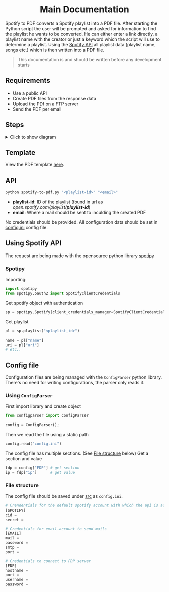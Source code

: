 <h1 align=center>Main Documentation</h1>

Spotify to PDF converts a Spotify playlist into a PDF file. After starting the Python script the user will be prompted and asked for information to find the playlist he wants to be converted. He can either enter a link directly, a playlist name with the creator or just a keyword which the script will use to determine a playlist. Using the [Spotify API](https://developer.spotify.com/documentation/web-api/) all playlist data (playlist name, songs etc.) which is then written into a PDF file.

> This documentation is and should be written before any development starts

## Requirements
- Use a public API
- Create PDF files from the response data
- Upload the PDf on a FTP server
- Send the PDF per email

## Steps
<details>
    <summary>Click to show diagram</summary>
    <img src=https://github.com/baltermia/spotify-to-pdf/blob/main/docs/steps.drawio.png />
</details>

## Template
View the PDF template [here](https://github.com/baltermia/spotify-to-pdf/blob/main/docs/template.pdf).

## API

```python
python spotify-to-pdf.py "<playlist-id>" "<email>"
```

- **playlist-id**: ID of the playlist (found in url as _open.spotify.com/playlist/**playlist-id**_)
- **email**: Where a mail should be sent to inculding the created PDF

No credentials should be provided. All configuration data should be set in [config.ini](https://github.com/baltermia/spotify-to-pdf/tree/main/src/config.ini) config file.

## Using Spotify API
The request are being made with the opensource python library [spotipy](https://github.com/plamere/spotipy)

### Spotipy
Importing:
```python
import spotipy
from spotipy.oauth2 import SpotifyClientCredentials
```

Get spotify object with authentication
```python
sp = spotipy.Spotify(client_credentials_manager=SpotifyClientCredentials(client_id="<username>", client_secret="<password>"))
```

Get playlist
```python
pl = sp.playlist("<playlist_id>")

name = pl["name"]
uri = pl["uri"]
# etc..
```

## Config file

Configuration files are being managed with the `ConfigParser` python library. There's no need for writing configurations, the parser only reads it.

### Using `ConfigParser`

First import library and create object
```python
from configparser import configParser

config = ConfigParser();
```

Then we read the file using a static path
```python
config.read("config.ini")
```

The config file has multiple sections. (See [File structure](#file-structure) below)
Get a section and value
```python
fdp = config["FDP"] # get section
ip = fdp["ip"]      # get value
```

### File structure

The config file should be saved under [src](https://github.com/baltermia/spotify-to-pdf/tree/main/src) as `config.ini`.

```python
# Crendentials for the default spotify account with which the api is accesed
[SPOTIFY]
cid = 
secret =

# Credentials for email-account to send mails
[EMAIL]
mail = 
password =
smtp =
port =

# Credentials to connect to FDP server
[FDP]
hostname = 
port = 
username = 
password =
```